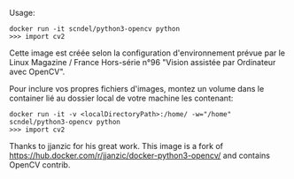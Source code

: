Usage:

    docker run -it scndel/python3-opencv python
    >>> import cv2

Cette image est créée selon la configuration d'environnement prévue par le Linux Magazine / France Hors-série n°96 "Vision assistée par Ordinateur avec OpenCV".

Pour inclure vos propres fichiers d'images, montez un volume dans le container lié au dossier local de votre machine les contenant:

    docker run -it -v <localDirectoryPath>:/home/ -w="/home" scndel/python3-opencv python
    >>> import cv2

Thanks to jjanzic for his great work. This image is a fork of https://hub.docker.com/r/jjanzic/docker-python3-opencv/ and contains OpenCV contrib.   